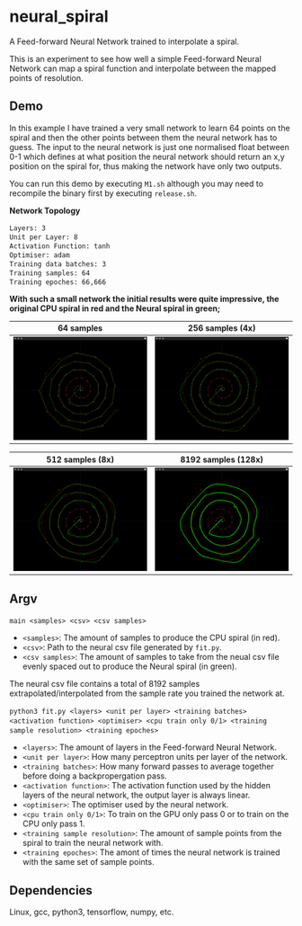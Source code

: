 # neural_spiral
A Feed-forward Neural Network trained to interpolate a spiral.

This is an experiment to see how well a simple Feed-forward Neural Network can map a spiral function and interpolate between the mapped points of resolution.

## Demo
In this example I have trained a very small network to learn 64 points on the spiral and then the other points between them the neural network has to guess. The input to the neural network is just one normalised float between 0-1 which defines at what position the neural network should return an x,y position on the spiral for, thus making the network have only two outputs.

You can run this demo by executing `M1.sh` although you may need to recompile the binary first by executing `release.sh`.

**Network Topology**
```
Layers: 3
Unit per Layer: 8
Activation Function: tanh
Optimiser: adam
Training data batches: 3
Training samples: 64
Training epoches: 66,666
```
**With such a small network the initial results were quite impressive, the original CPU spiral in red and the Neural spiral in green;**

64 samples  | 256 samples (4x)
------------- | -------------
![64 Samples](https://raw.githubusercontent.com/jcwml/neural_spiral/main/models/M1/64.png) | ![256 Samples](https://raw.githubusercontent.com/jcwml/neural_spiral/main/models/M1/256.png)

512 samples (8x)  | 8192 samples (128x)
------------- | -------------
![512 Samples](https://raw.githubusercontent.com/jcwml/neural_spiral/main/models/M1/512.png) | ![8192 Samples](https://raw.githubusercontent.com/jcwml/neural_spiral/main/models/M1/8192.png)

## Argv

`main <samples> <csv> <csv samples>`
- `<samples>`: The amount of samples to produce the CPU spiral (in red).
- `<csv>`: Path to the neural csv file generated by `fit.py`.
- `<csv samples>`: The amount of samples to take from the neual csv file evenly spaced out to produce the Neural spiral (in green).
  
The neural csv file contains a total of 8192 samples extrapolated/interpolated from the sample rate you trained the network at.

`python3 fit.py <layers> <unit per layer> <training batches> <activation function> <optimiser> <cpu train only 0/1> <training sample resolution> <training epoches>`
- `<layers>`: The amount of layers in the Feed-forward Neural Network.
- `<unit per layer>`: How many perceptron units per layer of the network.
- `<training batches>`: How many forward passes to average together before doing a backpropergation pass.
- `<activation function>`: The activation function used by the hidden layers of the neural network, the output layer is always linear.
- `<optimiser>`: The optimiser used by the neural network.
- `<cpu train only 0/1>`: To train on the GPU only pass 0 or to train on the CPU only pass 1.
- `<training sample resolution>`: The amount of sample points from the spiral to train the neural network with.
- `<training epoches>`: The amont of times the neural network is trained with the same set of sample points.

## Dependencies
Linux, gcc, python3, tensorflow, numpy, etc.
